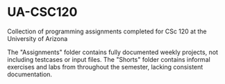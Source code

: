 # UA-CSC120
Collection of programming assignments completed for CSc 120 at the University of Arizona

The "Assignments" folder contains fully documented weekly projects, not including testcases or input files. The "Shorts" folder contains informal exercises and labs from throughout the semester, lacking consistent documentation.
